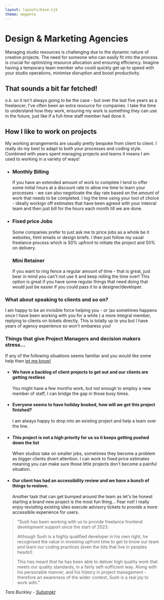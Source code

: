 ```yaml
---
layout: layouts/base.njk
theme: magenta
---
```

<div class="left flow">
<div>
<h1 class="title">Design & Marketing Agencies</h1>

<p>Managing studio resources is challenging due to the dynamic nature of creative projects. The need for someone who can easily fit into the process is crucial for optimizing resource allocation and ensuring efficiency. Imagine having a temporary team member who could quickly get up to speed with your studio operations, minimise disruption and boost productivity. </p>

<h2 class="title">That sounds a bit far fetched!</h2>
<p>
o.k. so it isn't always going to be the case - but over the last five years as a freelancer, I've often been an extra resource for companies. I take the time to understand how they work, ensuring my work is something they can use in the future, just like if a full-time staff member had done it. </p>

<h2 class="title">How I like to work on projects</h2>
<p>My working arrangements are usually pretty bespoke from client to client. I really do my best to adapt to both your processes and coding style. Combined with years spent managing projects and teams it means I am used to working in a variety of ways! </p>

<ul><li>
<h3>Monthly Billing</h3>
<p>If you have an extended amount of work to complete I tend to offer some initial hours at a discount rate to allow me time to learn your processes - we can also negotioate the day rate based on the amount of work that needs to be completed. I log the time using your tool of choice - ideally workign off estimates that have been agreed with your intenral team and then just bill for the hours each month till we are done. </p></li>
<li>
<h3>Fixed price Jobs</h3>
<p>
Some companies prefer to just ask me to price jobs as a whole be it websites, html emails or design briefs. I then just follow my usual freelance process which is 50% upfront to initiate the project and 50% on delivery.</p></li>
<h3>Mini Retainer</h3>
<p>
If you want to ring fence a regular amount of time - that is great, just bear in mind you can't not use it and keep rolling the time over! This option is great if you have some regular things that need doing that would just be easier if you could pass it to a designer/developer.</p></li>
</ul>
<h3 class="title">What about speaking to clients and so on?</h2>
<p>I am happy to be an invisible force helping you - or (as sometimes happens once I have been working with you for a while ) a more integral member, replying to clients on tickets directly. This is totally up to you but I have years of agency experience so won't embaress you! </p>
</div>
</div>
<div class="right flow">

<div class="calling-card calling-card--about">
<h3>Things that give Project Managers and decision makers stress...</h3>
<p>If any of the following situations seems familiar and you would like some help then <a href="/contact/">let me know!</a></p>
<ul>
  <li><h4>We have a backlog of client projects to get out and our clients are getting restless</h4>
      <p>You might have a few months work, but not enough to employ a new member of staff, I can bridge the gap in those busy times.</p>
  </li>
  <li><h4>Everyone seems to have holiday booked, how will we get this project finished?</h4>
<p>I am always happy to drop into an existing project and help a team over the line. </p></li>
  <li><h4>This project is not a high priority for us so it keeps getting pushed down the list</h4>
<p>When studios take on smaller jobs, sometimes they become a problem as bigger clients divert attention. I can work to fixed price estimates meaning you can make sure those little projects don't become a painful situation.</p></li>
 <li><h4>Our client has had an accessibility review and we have a bunch of things to reslove.</h4>
<p>Another task that can get bumped around the team as let's be honest starting a brand new project is the most fun thing... Fear not! I really enjoy revisiting existing sites execute advisory tickets to provide a more accessibile experience for users.</p></li>
</ul>
</div>
<div class="paper">
<blockquote><p>"Sush has been working with us to provide freelance frontend development support since the start of 2023.</p><p> Although Sush is a highly qualified developer in his own right, he recognised the value in investing upfront time to get to know our team and learn our coding practices (even the bits that live in peoples heads!)</p> <p>This has meant that he has been able to deliver high quality work that meets our quality standards, in a fairly self-sufficient way. Along with his personable manner, and his history in project management - therefore an awareness of the wider context, Sush is a real joy to work with."</p></blockquote>
<cite>Tara Buckley - <a href="https://substrakt.com/">Substrakt</a></cite>
</div>
</div>